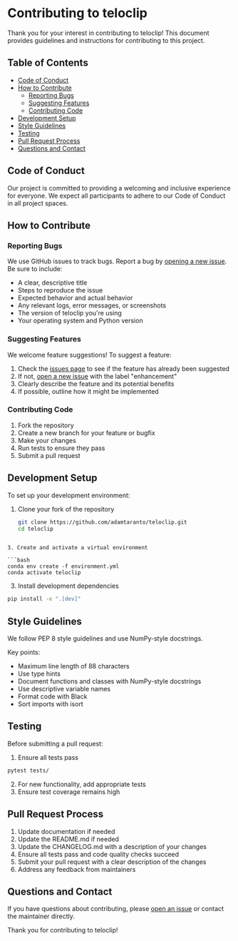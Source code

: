 # Contributing to teloclip

Thank you for your interest in contributing to teloclip! This document provides guidelines and instructions for contributing to this project.

## Table of Contents
- [Code of Conduct](#code-of-conduct)
- [How to Contribute](#how-to-contribute)
  - [Reporting Bugs](#reporting-bugs)
  - [Suggesting Features](#suggesting-features)
  - [Contributing Code](#contributing-code)
- [Development Setup](#development-setup)
- [Style Guidelines](#style-guidelines)
- [Testing](#testing)
- [Pull Request Process](#pull-request-process)
- [Questions and Contact](#questions-and-contact)

## Code of Conduct

Our project is committed to providing a welcoming and inclusive experience for everyone. We expect all participants to adhere to our Code of Conduct in all project spaces.

## How to Contribute

### Reporting Bugs

We use GitHub issues to track bugs. Report a bug by [opening a new issue](https://github.com/Adamtaranto/teloclip/issues/new). Be sure to include:

- A clear, descriptive title
- Steps to reproduce the issue
- Expected behavior and actual behavior
- Any relevant logs, error messages, or screenshots
- The version of teloclip you're using
- Your operating system and Python version

### Suggesting Features

We welcome feature suggestions! To suggest a feature:

1. Check the [issues page](https://github.com/Adamtaranto/teloclip/issues) to see if the feature has already been suggested
2. If not, [open a new issue](https://github.com/Adamtaranto/teloclip/issues/new) with the label "enhancement"
3. Clearly describe the feature and its potential benefits
4. If possible, outline how it might be implemented

### Contributing Code

1. Fork the repository
2. Create a new branch for your feature or bugfix
3. Make your changes
4. Run tests to ensure they pass
5. Submit a pull request

## Development Setup

To set up your development environment:

1. Clone your fork of the repository

   ```bash
   git clone https://github.com/adamtaranto/teloclip.git
   cd teloclip
  ```

3. Create and activate a virtual environment

  ```bash
  conda env create -f environment.yml
  conda activate teloclip
  ```

3. Install development dependencies

  ```bash
  pip install -e ".[dev]"
  ```

## Style Guidelines

We follow PEP 8 style guidelines and use NumPy-style docstrings.

Key points:

- Maximum line length of 88 characters
- Use type hints
- Document functions and classes with NumPy-style docstrings
- Use descriptive variable names
- Format code with Black
- Sort imports with isort

## Testing

Before submitting a pull request:

1. Ensure all tests pass

```bash
pytest tests/
```

2. For new functionality, add appropriate tests
3. Ensure test coverage remains high

## Pull Request Process

1. Update documentation if needed
2. Update the README.md if needed
3. Update the CHANGELOG.md with a description of your changes
4. Ensure all tests pass and code quality checks succeed
5. Submit your pull request with a clear description of the changes
6. Address any feedback from maintainers

## Questions and Contact

If you have questions about contributing, please [open an issue](https://github.com/Adamtaranto/teloclip/issues) or contact the maintainer directly.

Thank you for contributing to teloclip!
